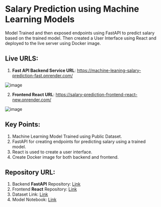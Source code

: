 # Salary Prediction using Machine Learning Models
Model Trained and then exposed endpoints using FastAPI to predict salary based on the trained model. Then created a User Interface using React and deployed to the live server using Docker image.

## Live URLS:
  1. **Fast API Backend Service URL**: https://machine-leaning-salary-prediction-fast.onrender.com/
     
![image](https://github.com/user-attachments/assets/a6ade1d3-85ac-45f0-aa66-34a7a106fed5)

  2. **Frontend React URL**: https://salary-prediction-frontend-react-new.onrender.com/
     
![image](https://github.com/user-attachments/assets/31aee787-441b-489c-bd91-aa8b417683eb)

## Key Points:
1. Machine Learning Model Trained using Public Dataset.
2. FastAPI for creating endpoints for predicting salary using a trained model.
3. React is used to create a user interface.
4. Create Docker image for both backend and frontend.

## Repository URL:
1. Backend **FastAPI** Repository: [Link](https://github.com/samratalamshanto/machine_leaning_salary_prediction_fast_api)
2. Frontend **React** Repository: [Link](https://github.com/samratalamshanto/salary_prediction_frontend_react)
3. Dataset Link: [Link](https://survey.stackoverflow.co/)
4. Model Notebook: [Link](https://github.com/samratalamshanto/machine_leaning_salary_prediction_fast_api/blob/main/pickle_models/Predict_Salary.ipynb)
